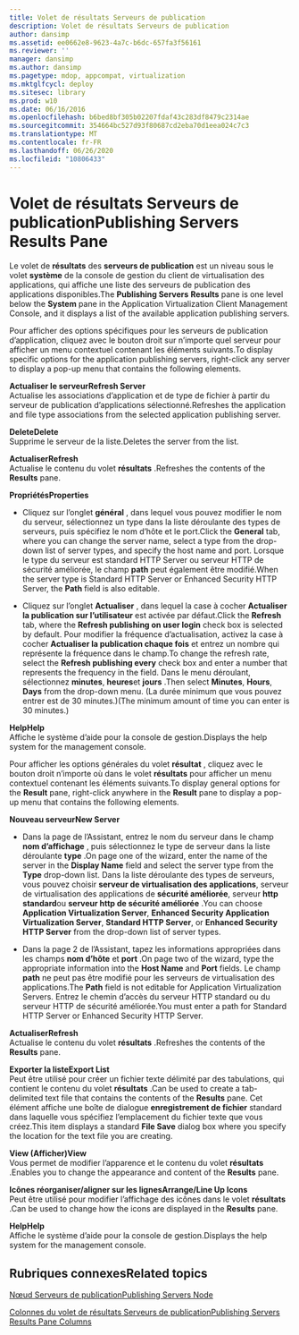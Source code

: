 ```yaml
---
title: Volet de résultats Serveurs de publication
description: Volet de résultats Serveurs de publication
author: dansimp
ms.assetid: ee0662e8-9623-4a7c-b6dc-657fa3f56161
ms.reviewer: ''
manager: dansimp
ms.author: dansimp
ms.pagetype: mdop, appcompat, virtualization
ms.mktglfcycl: deploy
ms.sitesec: library
ms.prod: w10
ms.date: 06/16/2016
ms.openlocfilehash: b6bed8bf305b02207fdaf43c283df8479c2314ae
ms.sourcegitcommit: 354664bc527d93f80687cd2eba70d1eea024c7c3
ms.translationtype: MT
ms.contentlocale: fr-FR
ms.lasthandoff: 06/26/2020
ms.locfileid: "10806433"
---
```

# <span data-ttu-id="067b1-103">Volet de résultats Serveurs de publication</span><span class="sxs-lookup"><span data-stu-id="067b1-103">Publishing Servers Results Pane</span></span>


<span data-ttu-id="067b1-104">Le volet de **résultats** des **serveurs de publication** est un niveau sous le volet **système** de la console de gestion du client de virtualisation des applications, qui affiche une liste des serveurs de publication des applications disponibles.</span><span class="sxs-lookup"><span data-stu-id="067b1-104">The **Publishing Servers** **Results** pane is one level below the **System** pane in the Application Virtualization Client Management Console, and it displays a list of the available application publishing servers.</span></span>

<span data-ttu-id="067b1-105">Pour afficher des options spécifiques pour les serveurs de publication d’application, cliquez avec le bouton droit sur n’importe quel serveur pour afficher un menu contextuel contenant les éléments suivants.</span><span class="sxs-lookup"><span data-stu-id="067b1-105">To display specific options for the application publishing servers, right-click any server to display a pop-up menu that contains the following elements.</span></span>

<a href="" id="refresh-server"></a>**<span data-ttu-id="067b1-106">Actualiser le serveur</span><span class="sxs-lookup"><span data-stu-id="067b1-106">Refresh Server</span></span>**  
<span data-ttu-id="067b1-107">Actualise les associations d’application et de type de fichier à partir du serveur de publication d’applications sélectionné.</span><span class="sxs-lookup"><span data-stu-id="067b1-107">Refreshes the application and file type associations from the selected application publishing server.</span></span>

<a href="" id="delete"></a>**<span data-ttu-id="067b1-108">Delete</span><span class="sxs-lookup"><span data-stu-id="067b1-108">Delete</span></span>**  
<span data-ttu-id="067b1-109">Supprime le serveur de la liste.</span><span class="sxs-lookup"><span data-stu-id="067b1-109">Deletes the server from the list.</span></span>

<a href="" id="refresh"></a>**<span data-ttu-id="067b1-110">Actualiser</span><span class="sxs-lookup"><span data-stu-id="067b1-110">Refresh</span></span>**  
<span data-ttu-id="067b1-111">Actualise le contenu du volet **résultats** .</span><span class="sxs-lookup"><span data-stu-id="067b1-111">Refreshes the contents of the **Results** pane.</span></span>

<a href="" id="properties"></a>**<span data-ttu-id="067b1-112">Propriétés</span><span class="sxs-lookup"><span data-stu-id="067b1-112">Properties</span></span>**  
-   <span data-ttu-id="067b1-113">Cliquez sur l’onglet **général** , dans lequel vous pouvez modifier le nom du serveur, sélectionnez un type dans la liste déroulante des types de serveurs, puis spécifiez le nom d’hôte et le port.</span><span class="sxs-lookup"><span data-stu-id="067b1-113">Click the **General** tab, where you can change the server name, select a type from the drop-down list of server types, and specify the host name and port.</span></span> <span data-ttu-id="067b1-114">Lorsque le type du serveur est standard HTTP Server ou serveur HTTP de sécurité améliorée, le champ **path** peut également être modifié.</span><span class="sxs-lookup"><span data-stu-id="067b1-114">When the server type is Standard HTTP Server or Enhanced Security HTTP Server, the **Path** field is also editable.</span></span>

-   <span data-ttu-id="067b1-115">Cliquez sur l’onglet **Actualiser** , dans lequel la case à cocher **Actualiser la publication sur l’utilisateur** est activée par défaut.</span><span class="sxs-lookup"><span data-stu-id="067b1-115">Click the **Refresh** tab, where the **Refresh publishing on user login** check box is selected by default.</span></span> <span data-ttu-id="067b1-116">Pour modifier la fréquence d’actualisation, activez la case à cocher **Actualiser la publication chaque fois** et entrez un nombre qui représente la fréquence dans le champ.</span><span class="sxs-lookup"><span data-stu-id="067b1-116">To change the refresh rate, select the **Refresh publishing every** check box and enter a number that represents the frequency in the field.</span></span> <span data-ttu-id="067b1-117">Dans le menu déroulant, sélectionnez **minutes**, **heures**et **jours** .</span><span class="sxs-lookup"><span data-stu-id="067b1-117">Then select **Minutes**, **Hours**, **Days** from the drop-down menu.</span></span> <span data-ttu-id="067b1-118">(La durée minimum que vous pouvez entrer est de 30 minutes.)</span><span class="sxs-lookup"><span data-stu-id="067b1-118">(The minimum amount of time you can enter is 30 minutes.)</span></span>

<a href="" id="help"></a>**<span data-ttu-id="067b1-119">Help</span><span class="sxs-lookup"><span data-stu-id="067b1-119">Help</span></span>**  
<span data-ttu-id="067b1-120">Affiche le système d’aide pour la console de gestion.</span><span class="sxs-lookup"><span data-stu-id="067b1-120">Displays the help system for the management console.</span></span>

<span data-ttu-id="067b1-121">Pour afficher les options générales du volet **résultat** , cliquez avec le bouton droit n’importe où dans le volet **résultats** pour afficher un menu contextuel contenant les éléments suivants.</span><span class="sxs-lookup"><span data-stu-id="067b1-121">To display general options for the **Result** pane, right-click anywhere in the **Result** pane to display a pop-up menu that contains the following elements.</span></span>

<a href="" id="new-server"></a>**<span data-ttu-id="067b1-122">Nouveau serveur</span><span class="sxs-lookup"><span data-stu-id="067b1-122">New Server</span></span>**  
-   <span data-ttu-id="067b1-123">Dans la page de l’Assistant, entrez le nom du serveur dans le champ **nom d’affichage** , puis sélectionnez le type de serveur dans la liste déroulante **type** .</span><span class="sxs-lookup"><span data-stu-id="067b1-123">On page one of the wizard, enter the name of the server in the **Display Name** field and select the server type from the **Type** drop-down list.</span></span> <span data-ttu-id="067b1-124">Dans la liste déroulante des types de serveurs, vous pouvez choisir **serveur de virtualisation des applications**, serveur de virtualisation des applications de **sécurité améliorée**, serveur **http standard**ou **serveur http de sécurité améliorée** .</span><span class="sxs-lookup"><span data-stu-id="067b1-124">You can choose **Application Virtualization Server**, **Enhanced Security Application Virtualization Server**, **Standard HTTP Server**, or **Enhanced Security HTTP Server** from the drop-down list of server types.</span></span>

-   <span data-ttu-id="067b1-125">Dans la page 2 de l’Assistant, tapez les informations appropriées dans les champs **nom d’hôte** et **port** .</span><span class="sxs-lookup"><span data-stu-id="067b1-125">On page two of the wizard, type the appropriate information into the **Host Name** and **Port** fields.</span></span> <span data-ttu-id="067b1-126">Le champ **path** ne peut pas être modifié pour les serveurs de virtualisation des applications.</span><span class="sxs-lookup"><span data-stu-id="067b1-126">The **Path** field is not editable for Application Virtualization Servers.</span></span> <span data-ttu-id="067b1-127">Entrez le chemin d’accès du serveur HTTP standard ou du serveur HTTP de sécurité améliorée.</span><span class="sxs-lookup"><span data-stu-id="067b1-127">You must enter a path for Standard HTTP Server or Enhanced Security HTTP Server.</span></span>

<a href="" id="refresh"></a>**<span data-ttu-id="067b1-128">Actualiser</span><span class="sxs-lookup"><span data-stu-id="067b1-128">Refresh</span></span>**  
<span data-ttu-id="067b1-129">Actualise le contenu du volet **résultats** .</span><span class="sxs-lookup"><span data-stu-id="067b1-129">Refreshes the contents of the **Results** pane.</span></span>

<a href="" id="export-list"></a>**<span data-ttu-id="067b1-130">Exporter la liste</span><span class="sxs-lookup"><span data-stu-id="067b1-130">Export List</span></span>**  
<span data-ttu-id="067b1-131">Peut être utilisé pour créer un fichier texte délimité par des tabulations, qui contient le contenu du volet **résultats** .</span><span class="sxs-lookup"><span data-stu-id="067b1-131">Can be used to create a tab-delimited text file that contains the contents of the **Results** pane.</span></span> <span data-ttu-id="067b1-132">Cet élément affiche une boîte de dialogue **enregistrement de fichier** standard dans laquelle vous spécifiez l’emplacement du fichier texte que vous créez.</span><span class="sxs-lookup"><span data-stu-id="067b1-132">This item displays a standard **File Save** dialog box where you specify the location for the text file you are creating.</span></span>

<a href="" id="view"></a>**<span data-ttu-id="067b1-133">View (Afficher)</span><span class="sxs-lookup"><span data-stu-id="067b1-133">View</span></span>**  
<span data-ttu-id="067b1-134">Vous permet de modifier l’apparence et le contenu du volet **résultats** .</span><span class="sxs-lookup"><span data-stu-id="067b1-134">Enables you to change the appearance and content of the **Results** pane.</span></span>

<a href="" id="arrange-line-up-icons"></a>**<span data-ttu-id="067b1-135">Icônes réorganiser/aligner sur les lignes</span><span class="sxs-lookup"><span data-stu-id="067b1-135">Arrange/Line Up Icons</span></span>**  
<span data-ttu-id="067b1-136">Peut être utilisé pour modifier l’affichage des icônes dans le volet **résultats** .</span><span class="sxs-lookup"><span data-stu-id="067b1-136">Can be used to change how the icons are displayed in the **Results** pane.</span></span>

<a href="" id="help"></a>**<span data-ttu-id="067b1-137">Help</span><span class="sxs-lookup"><span data-stu-id="067b1-137">Help</span></span>**  
<span data-ttu-id="067b1-138">Affiche le système d’aide pour la console de gestion.</span><span class="sxs-lookup"><span data-stu-id="067b1-138">Displays the help system for the management console.</span></span>

## <span data-ttu-id="067b1-139">Rubriques connexes</span><span class="sxs-lookup"><span data-stu-id="067b1-139">Related topics</span></span>


[<span data-ttu-id="067b1-140">Nœud Serveurs de publication</span><span class="sxs-lookup"><span data-stu-id="067b1-140">Publishing Servers Node</span></span>](publishing-servers-node.md)

[<span data-ttu-id="067b1-141">Colonnes du volet de résultats Serveurs de publication</span><span class="sxs-lookup"><span data-stu-id="067b1-141">Publishing Servers Results Pane Columns</span></span>](publishing-servers-results-pane-columns.md)

 

 





